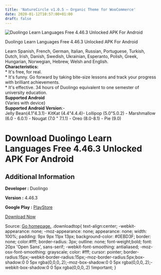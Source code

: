 ```yaml
---
title: 'NatureCircle v1.0.5 – Organic Theme for WooCommerce'
date: 2020-01-12T10:57:00+01:00
draft: false
---
```


![Duolingo Learn Languages Free 4.46.3 Unlocked APK For Android](https://i0.wp.com/apkhome.net/wp-content/uploads/2020/01/Duolingo-Learn-Languages-Free-4.46.3-Unlocked.png "Duolingo Learn Languages Free 4.46.3 Unlocked APK For Android")

  

Duolingo Learn Languages Free 4.46.3 Unlocked APK For Android

Learn Spanish, French, German, Italian, Russian, Portuguese, Turkish, Dutch, Irish, Danish, Swedish, Ukrainian, Esperanto, Polish, Greek, Hungarian, Norwegian, Hebrew, Welsh and English.  
**Characteristics:**  
\* It's free, for real.  
\* It's funny. Go forward by taking bite-size lessons and track your progress with brilliant achievements.  
\* It's effective. 34 hours of Duolingo equivalent to one semester of university education.  
**Supported Android**  
{Varies with device}  
**Supported Android Version**:-  
Jelly Bean(4.1"4.3.1)- KitKat (4.4"4.4.4)- Lollipop (5.0"5.0.2) - Marshmallow (6.0 - 6.0.1) - Nougat (7.0 " 7.1.1) - Oreo (8.0-8.1) - Pie (9.0)

Download Duolingo Learn Languages Free 4.46.3 Unlocked APK For Android
======================================================================

Additional Information
----------------------

**Developer :** Duolingo

**Version :** 4.46.3

**Google Play :** [PlayStore](https://play.google.com/store/apps/details?id=com.duolingo)

  

[Download Now](https://store4app.co/post/duolingo-learn-languages-free-4-46-3-unlocked-apk-for-android_1578818685)

  
Source: [Go homepage.](https://store4app.co/post/duolingo-learn-languages-free-4-46-3-unlocked-apk-for-android_1578818685) .downloadtop{ text-align:center; -webkit-appearance: none; -moz-appearance: none; appearance: none; width: 100%; padding: 9px 9px 11px 13px; background-color: #0EBD3F; border: none; color:#fff; border-radius: 3px; outline: none; font-weight;bold; font: 20px 'Open Sans', sans-serif; -webkit-font-smoothing: antialiased; -moz-osx-font-smoothing: grayscale; color: #fff; cursor: pointer; border-radius:15px;-webkit-border-radius:15px;-moz-border-radius:5px;box-shadow:0 0 5px rgba(0,0,0,.2);-moz-box-shadow:0 0 5px rgba(0,0,0,.2);-webkit-box-shadow:0 0 5px rgba(0,0,0,.2) !important; }